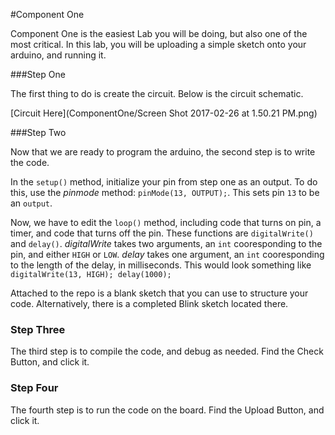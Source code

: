 #Component One

Component One is the easiest Lab you will be doing, but also one of the most critical.  In this lab, you will be uploading a simple sketch onto your arduino, and running it.  

###Step One

The first thing to do is create the circuit.  Below is the circuit schematic.

[Circuit Here](ComponentOne/Screen Shot 2017-02-26 at 1.50.21 PM.png)


###Step Two

Now that we are ready to program the arduino, the second step is to write the code. 

In the `setup()` method, initialize your pin from step one as an output. To do this, use the *pinmode* method: `pinMode(13, OUTPUT);`.  This sets pin `13` to be an `output`.

 Now, we have to edit the `loop()` method, including code that turns on pin, a timer, and code that turns off the pin.  These functions are `digitalWrite()` and `delay()`.  *digitalWrite* takes two arguments, an `int` cooresponding to the pin, and either `HIGH` or `LOW`.  *delay* takes one argument, an `int` cooresponding to the length of the delay, in milliseconds. This would look something like `digitalWrite(13, HIGH); delay(1000); `
 
Attached to the repo is a blank sketch that you can use to structure your code.  Alternatively, there is a completed Blink sketch located there.

### Step Three

The third step is to compile the code, and debug as needed.  Find the Check Button, and click it. 

### Step Four

The fourth step is to run the code on the board.  Find the Upload Button, and click it.
